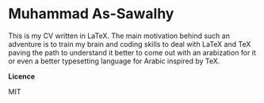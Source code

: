 # Muhammad As-Sawalhy

This is my CV written in LaTeX. The main motivation behind such an adventure is to train my brain and coding skills to deal with LaTeX and TeX paving the path to understand it better to come out with an arabization for it or even a better typesetting language for Arabic inspired by TeX. 

**Licence**

MIT